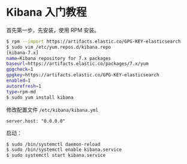 # Kibana 入门教程

首先第一步，先安装，使用 RPM 安装。

```bash
$ rpm --import https://artifacts.elastic.co/GPG-KEY-elasticsearch
$ sudo vim /etc/yum.repos.d/kibana.repo
[kibana-7.x]
name=Kibana repository for 7.x packages
baseurl=https://artifacts.elastic.co/packages/7.x/yum
gpgcheck=1
gpgkey=https://artifacts.elastic.co/GPG-KEY-elasticsearch
enabled=1
autorefresh=1
type=rpm-md
$ sudo yum install kibana
```

修改配置文件 `/etc/kibana/kibana.yml`

```
server.host: "0.0.0.0"
```

启动：

```bash
$ sudo /bin/systemctl daemon-reload
$ sudo /bin/systemctl enable kibana.service
$ sudo systemctl start kibana.service
```


